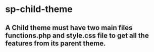 # sp-child-theme

## A Child theme must have two main files functions.php and style.css file to get all the features from its parent theme.
